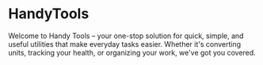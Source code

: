 # HandyTools
Welcome to Handy Tools – your one-stop solution for quick, simple, and useful utilities that make everyday tasks easier. Whether it's converting units, tracking your health, or organizing your work, we've got you covered.
